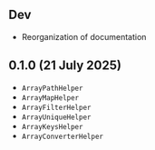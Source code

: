 ## Dev

* Reorganization of documentation

## 0.1.0 (21 July 2025)

* `ArrayPathHelper`
* `ArrayMapHelper`
* `ArrayFilterHelper`
* `ArrayUniqueHelper`
* `ArrayKeysHelper`
* `ArrayConverterHelper`
